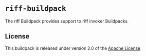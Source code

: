 # `riff-buildpack`

The riff Buildpack provides support to riff Invoker Buildpacks.

## License

This buildpack is released under version 2.0 of the [Apache License](https://www.apache.org/licenses/LICENSE-2.0).
